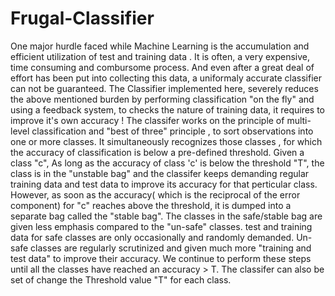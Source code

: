 # Frugal-Classifier
One major hurdle faced while Machine Learning is the accumulation and efficient utilization of test and training data .
It is often, a very expensive, time consuming and combursome process.
And even after a great deal of effort has been put into collecting this data, a uniformaly accurate classifier can not be guaranteed. The Classifier implemented here, severely reduces the above mentioned burden by performing classification "on the fly" and using a feedback system, to checks the nature of training data, it requires to improve it's own accuracy ! The classifer works on the principle of multi-level classification and "best of three" principle , to sort observations into one or more classes. It simultaneously recognizes those classes , for which the accuracy of classification is below a pre-defined threshold. Given a class "c", As long as the accuracy of class 'c' is below the threshold "T", the class is in the "unstable bag" and the classifer keeps demanding regular training data and test data to improve its accuracy for that perticular class. However, as soon as the accuracy( which is the reciprocal of the error component) for "c" reaches above the threshold, it is dumped into a separate bag called the "stable bag".
The classes in the safe/stable bag are given less emphasis compared to the "un-safe" classes. test and training data for safe classes are only occasionally and randomly demanded. Un-safe classes are regularly scrutinized and given much more "training and test data" to improve their accuracy. We continue to perform these steps until all the classes have reached an accuracy > T.
The classifer can also be set of change the Threshold value "T" for each class.

